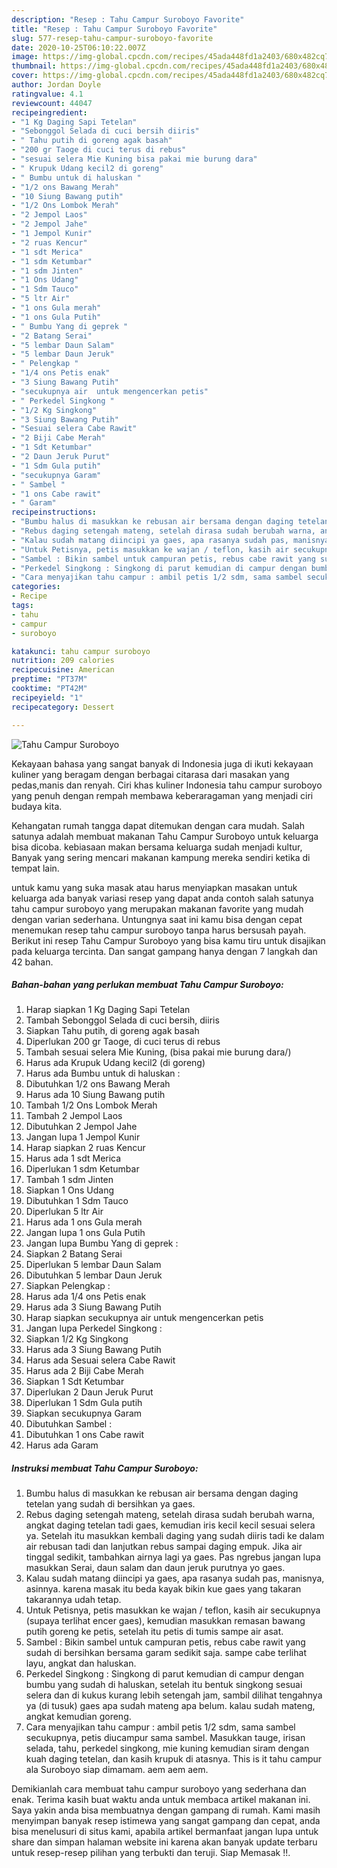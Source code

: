 ```yaml
---
description: "Resep : Tahu Campur Suroboyo Favorite"
title: "Resep : Tahu Campur Suroboyo Favorite"
slug: 577-resep-tahu-campur-suroboyo-favorite
date: 2020-10-25T06:10:22.007Z
image: https://img-global.cpcdn.com/recipes/45ada448fd1a2403/680x482cq70/tahu-campur-suroboyo-foto-resep-utama.jpg
thumbnail: https://img-global.cpcdn.com/recipes/45ada448fd1a2403/680x482cq70/tahu-campur-suroboyo-foto-resep-utama.jpg
cover: https://img-global.cpcdn.com/recipes/45ada448fd1a2403/680x482cq70/tahu-campur-suroboyo-foto-resep-utama.jpg
author: Jordan Doyle
ratingvalue: 4.1
reviewcount: 44047
recipeingredient:
- "1 Kg Daging Sapi Tetelan"
- "Sebonggol Selada di cuci bersih diiris"
- " Tahu putih di goreng agak basah"
- "200 gr Taoge di cuci terus di rebus"
- "sesuai selera Mie Kuning bisa pakai mie burung dara"
- " Krupuk Udang kecil2 di goreng"
- " Bumbu untuk di haluskan "
- "1/2 ons Bawang Merah"
- "10 Siung Bawang putih"
- "1/2 Ons Lombok Merah"
- "2 Jempol Laos"
- "2 Jempol Jahe"
- "1 Jempol Kunir"
- "2 ruas Kencur"
- "1 sdt Merica"
- "1 sdm Ketumbar"
- "1 sdm Jinten"
- "1 Ons Udang"
- "1 Sdm Tauco"
- "5 ltr Air"
- "1 ons Gula merah"
- "1 ons Gula Putih"
- " Bumbu Yang di geprek "
- "2 Batang Serai"
- "5 lembar Daun Salam"
- "5 lembar Daun Jeruk"
- " Pelengkap "
- "1/4 ons Petis enak"
- "3 Siung Bawang Putih"
- "secukupnya air  untuk mengencerkan petis"
- " Perkedel Singkong "
- "1/2 Kg Singkong"
- "3 Siung Bawang Putih"
- "Sesuai selera Cabe Rawit"
- "2 Biji Cabe Merah"
- "1 Sdt Ketumbar"
- "2 Daun Jeruk Purut"
- "1 Sdm Gula putih"
- "secukupnya Garam"
- " Sambel "
- "1 ons Cabe rawit"
- " Garam"
recipeinstructions:
- "Bumbu halus di masukkan ke rebusan air bersama dengan daging tetelan yang sudah di bersihkan ya gaes."
- "Rebus daging setengah mateng, setelah dirasa sudah berubah warna, angkat daging tetelan tadi gaes, kemudian iris kecil kecil sesuai selera ya. Setelah itu masukkan kembali daging yang sudah diiris tadi ke dalam air rebusan tadi dan lanjutkan rebus sampai daging empuk. Jika air tinggal sedikit, tambahkan airnya lagi ya gaes. Pas ngrebus jangan lupa masukkan Serai, daun salam dan daun jeruk purutnya yo gaes."
- "Kalau sudah matang diincipi ya gaes, apa rasanya sudah pas, manisnya, asinnya. karena masak itu beda kayak bikin kue gaes yang takaran takarannya udah tetap."
- "Untuk Petisnya, petis masukkan ke wajan / teflon, kasih air secukupnya (supaya terlihat encer gaes), kemudian masukkan remasan bawang putih goreng ke petis, setelah itu petis di tumis sampe air asat."
- "Sambel : Bikin sambel untuk campuran petis, rebus cabe rawit yang sudah di bersihkan bersama garam sedikit saja. sampe cabe terlihat layu, angkat dan haluskan."
- "Perkedel Singkong : Singkong di parut kemudian di campur dengan bumbu yang sudah di haluskan, setelah itu bentuk singkong sesuai selera dan di kukus kurang lebih setengah jam, sambil dilihat tengahnya ya (di tusuk) gaes apa sudah mateng apa belum. kalau sudah mateng, angkat kemudian goreng."
- "Cara menyajikan tahu campur : ambil petis 1/2 sdm, sama sambel secukupnya, petis diucampur sama sambel. Masukkan tauge, irisan selada, tahu, perkedel singkong, mie kuning kemudian siram dengan kuah daging tetelan, dan kasih krupuk di atasnya. This is it tahu campur ala Suroboyo siap dimamam. aem aem aem."
categories:
- Recipe
tags:
- tahu
- campur
- suroboyo

katakunci: tahu campur suroboyo 
nutrition: 209 calories
recipecuisine: American
preptime: "PT37M"
cooktime: "PT42M"
recipeyield: "1"
recipecategory: Dessert

---
```



![Tahu Campur Suroboyo](https://img-global.cpcdn.com/recipes/45ada448fd1a2403/680x482cq70/tahu-campur-suroboyo-foto-resep-utama.jpg)

Kekayaan bahasa yang sangat banyak di Indonesia juga di ikuti kekayaan kuliner yang beragam dengan berbagai citarasa dari masakan yang pedas,manis dan renyah. Ciri khas kuliner Indonesia tahu campur suroboyo yang penuh dengan rempah membawa keberaragaman yang menjadi ciri budaya kita.


Kehangatan rumah tangga dapat ditemukan dengan cara mudah. Salah satunya adalah membuat makanan Tahu Campur Suroboyo untuk keluarga bisa dicoba. kebiasaan makan bersama keluarga sudah menjadi kultur, Banyak yang sering mencari makanan kampung mereka sendiri ketika di tempat lain.



untuk kamu yang suka masak atau harus menyiapkan masakan untuk keluarga ada banyak variasi resep yang dapat anda contoh salah satunya tahu campur suroboyo yang merupakan makanan favorite yang mudah dengan varian sederhana. Untungnya saat ini kamu bisa dengan cepat menemukan resep tahu campur suroboyo tanpa harus bersusah payah.
Berikut ini resep Tahu Campur Suroboyo yang bisa kamu tiru untuk disajikan pada keluarga tercinta. Dan sangat gampang hanya dengan 7 langkah dan 42 bahan.


<!--inarticleads1-->

##### Bahan-bahan yang perlukan membuat Tahu Campur Suroboyo:

1. Harap siapkan 1 Kg Daging Sapi Tetelan
1. Tambah Sebonggol Selada di cuci bersih, diiris
1. Siapkan  Tahu putih, di goreng agak basah
1. Diperlukan 200 gr Taoge, di cuci terus di rebus
1. Tambah sesuai selera Mie Kuning, (bisa pakai mie burung dara/)
1. Harus ada  Krupuk Udang kecil2 (di goreng)
1. Harus ada  Bumbu untuk di haluskan :
1. Dibutuhkan 1/2 ons Bawang Merah
1. Harus ada 10 Siung Bawang putih
1. Tambah 1/2 Ons Lombok Merah
1. Tambah 2 Jempol Laos
1. Dibutuhkan 2 Jempol Jahe
1. Jangan lupa 1 Jempol Kunir
1. Harap siapkan 2 ruas Kencur
1. Harus ada 1 sdt Merica
1. Diperlukan 1 sdm Ketumbar
1. Tambah 1 sdm Jinten
1. Siapkan 1 Ons Udang
1. Dibutuhkan 1 Sdm Tauco
1. Diperlukan 5 ltr Air
1. Harus ada 1 ons Gula merah
1. Jangan lupa 1 ons Gula Putih
1. Jangan lupa  Bumbu Yang di geprek :
1. Siapkan 2 Batang Serai
1. Diperlukan 5 lembar Daun Salam
1. Dibutuhkan 5 lembar Daun Jeruk
1. Siapkan  Pelengkap :
1. Harus ada 1/4 ons Petis enak
1. Harus ada 3 Siung Bawang Putih
1. Harap siapkan secukupnya air  untuk mengencerkan petis
1. Jangan lupa  Perkedel Singkong :
1. Siapkan 1/2 Kg Singkong
1. Harus ada 3 Siung Bawang Putih
1. Harus ada Sesuai selera Cabe Rawit
1. Harus ada 2 Biji Cabe Merah
1. Siapkan 1 Sdt Ketumbar
1. Diperlukan 2 Daun Jeruk Purut
1. Diperlukan 1 Sdm Gula putih
1. Siapkan secukupnya Garam
1. Dibutuhkan  Sambel :
1. Dibutuhkan 1 ons Cabe rawit
1. Harus ada  Garam




<!--inarticleads2-->

##### Instruksi membuat  Tahu Campur Suroboyo:

1. Bumbu halus di masukkan ke rebusan air bersama dengan daging tetelan yang sudah di bersihkan ya gaes.
1. Rebus daging setengah mateng, setelah dirasa sudah berubah warna, angkat daging tetelan tadi gaes, kemudian iris kecil kecil sesuai selera ya. Setelah itu masukkan kembali daging yang sudah diiris tadi ke dalam air rebusan tadi dan lanjutkan rebus sampai daging empuk. Jika air tinggal sedikit, tambahkan airnya lagi ya gaes. Pas ngrebus jangan lupa masukkan Serai, daun salam dan daun jeruk purutnya yo gaes.
1. Kalau sudah matang diincipi ya gaes, apa rasanya sudah pas, manisnya, asinnya. karena masak itu beda kayak bikin kue gaes yang takaran takarannya udah tetap.
1. Untuk Petisnya, petis masukkan ke wajan / teflon, kasih air secukupnya (supaya terlihat encer gaes), kemudian masukkan remasan bawang putih goreng ke petis, setelah itu petis di tumis sampe air asat.
1. Sambel : Bikin sambel untuk campuran petis, rebus cabe rawit yang sudah di bersihkan bersama garam sedikit saja. sampe cabe terlihat layu, angkat dan haluskan.
1. Perkedel Singkong : Singkong di parut kemudian di campur dengan bumbu yang sudah di haluskan, setelah itu bentuk singkong sesuai selera dan di kukus kurang lebih setengah jam, sambil dilihat tengahnya ya (di tusuk) gaes apa sudah mateng apa belum. kalau sudah mateng, angkat kemudian goreng.
1. Cara menyajikan tahu campur : ambil petis 1/2 sdm, sama sambel secukupnya, petis diucampur sama sambel. Masukkan tauge, irisan selada, tahu, perkedel singkong, mie kuning kemudian siram dengan kuah daging tetelan, dan kasih krupuk di atasnya. This is it tahu campur ala Suroboyo siap dimamam. aem aem aem.




Demikianlah cara membuat tahu campur suroboyo yang sederhana dan enak. Terima kasih buat waktu anda untuk membaca artikel makanan ini. Saya yakin anda bisa membuatnya dengan gampang di rumah. Kami masih menyimpan banyak resep istimewa yang sangat gampang dan cepat, anda bisa menelusuri di situs kami, apabila artikel bermanfaat jangan lupa untuk share dan simpan halaman website ini karena akan banyak update terbaru untuk resep-resep pilihan yang terbukti dan teruji. Siap Memasak !!. 
